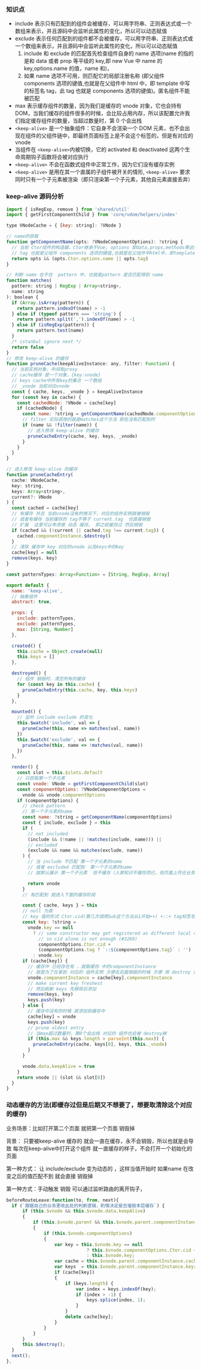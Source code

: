 ### 知识点

- include 表示只有匹配到的组件会被缓存，可以用字符串、正则表达式或一个数组来表示，并且源码中会监听此属性的变化，所以可以动态赋值
- exclude 表示任何匹配到的组件都不会被缓存，可以用字符串、正则表达式或一个数组来表示，并且源码中会监听此属性的变化，所以可以动态赋值
  1. include 和 exclude 的匹配首先检查组件自身的 name 选项(name 的指的是和 data 或者 prop 等平级的 key,即 new Vue 中 name 的 key,options.name 的值，name 和)，
  2. 如果 name 选项不可用，则匹配它的局部注册名称 (即父组件 components 选项的键值,也就是在父组件中 html 中，即 template 中写的标签名 tag，此 tag 也就是 components 选项的键值)。匿名组件不能被匹配
- max 表示缓存组件的数量，因为我们是缓存的 vnode 对象，它也会持有 DOM，当我们缓存的组件很多的时候，会比较占用内存，所以该配置允许我们指定缓存组件的数量，当超过数量时，第 0 个会出栈
- `<keep-alive>` 是一个抽象组件：它自身不会渲染一个 DOM 元素，也不会出现在组件的父组件链中，即最终页面标签上是不会这个标签的，但是有对应的 vnode
- 当组件在 `<keep-alive>`内被切换，它的 activated 和 deactivated 这两个生命周期钩子函数将会被对应执行
- `<keep-alive>` 不会在函数式组件中正常工作，因为它们没有缓存实例
- `<keep-alive>` 是用在其一个直属的子组件被开关的情形, `<keep-alive>` 要求同时只有一个子元素被渲染（即只渲染第一个子元素，其他自元素直接丢弃）

### keep-alive 源码分析

```javascript
import { isRegExp, remove } from 'shared/util'
import { getFirstComponentChild } from 'core/vdom/helpers/index'

type VNodeCache = { [key: string]: ?VNode }

// name的获取
function getComponentName(opts: ?VNodeComponentOptions): ?string {
  // 当前 Ctor组件的构造器，Ctor继承于Vue, options 即data,props,methods等这些 name就是和这些平级的key,即new Vue(options),即参数的.name
  // tag 也就是父组件 components 选项的键值,也就是在父组件中html中，即template中写的标签名tag，此tag也就是components 选项的键值
  return opts && (opts.Ctor.options.name || opts.tag)
}

// 判断 name 在不在  pattern 中，也就是pattern 是否匹配得到 name
function matches(
  pattern: string | RegExp | Array<string>,
  name: string
): boolean {
  if (Array.isArray(pattern)) {
    return pattern.indexOf(name) > -1
  } else if (typeof pattern === 'string') {
    return pattern.split(',').indexOf(name) > -1
  } else if (isRegExp(pattern)) {
    return pattern.test(name)
  }
  /* istanbul ignore next */
  return false
}
// 修改 keep-alive 的缓存
function pruneCache(keepAliveInstance: any, filter: Function) {
  // 当前实例对象，中间有proxy
  // cache缓存 是一个对象，{key:vnode}
  // keys cache中所有key的集合 一个数组
  // _vnode 当前对应vnode
  const { cache, keys, _vnode } = keepAliveInstance
  for (const key in cache) {
    const cachedNode: ?VNode = cache[key]
    if (cachedNode) {
      const name: ?string = getComponentName(cachedNode.componentOptions)
      // filter 实际调用的就是matches这个方法 即在没有匹配到时
      if (name && !filter(name)) {
        // 进入修改 keep-alive 的缓存
        pruneCacheEntry(cache, key, keys, _vnode)
      }
    }
  }
}

// 进入修改 keep-alive 的缓存
function pruneCacheEntry(
  cache: VNodeCache,
  key: string,
  keys: Array<string>,
  current?: VNode
) {
  const cached = cache[key]
  // 有缓存 并且 当前vnode没有的情况下，对应的组件实例就被销毁
  // 或者有缓存 当前缓存的 tag不等于 current.tag  也直接销毁
  // 扩展  这里可以考虑做 动态 缓存， 即之前缓存过 然后销毁
  if (cached && (!current || cached.tag !== current.tag)) {
    cached.componentInstance.$destroy()
  }
  // 清除 缓存中 key 对应的vnode 以及keys中的key
  cache[key] = null
  remove(keys, key)
}

const patternTypes: Array<Function> = [String, RegExp, Array]

export default {
  name: 'keep-alive',
  // 抽象组件
  abstract: true,

  props: {
    include: patternTypes,
    exclude: patternTypes,
    max: [String, Number]
  },

  created() {
    this.cache = Object.create(null)
    this.keys = []
  },

  destroyed() {
    // 组件 销毁时，清空所有的缓存
    for (const key in this.cache) {
      pruneCacheEntry(this.cache, key, this.keys)
    }
  },

  mounted() {
    // 监听 include exclude 的变化
    this.$watch('include', val => {
      pruneCache(this, name => matches(val, name))
    })
    this.$watch('exclude', val => {
      pruneCache(this, name => !matches(val, name))
    })
  },

  render() {
    const slot = this.$slots.default
    // 只获取第一个子元素
    const vnode: VNode = getFirstComponentChild(slot)
    const componentOptions: ?VNodeComponentOptions =
      vnode && vnode.componentOptions
    if (componentOptions) {
      // check pattern
      // 第一个子元素的name
      const name: ?string = getComponentName(componentOptions)
      const { include, exclude } = this
      if (
        // not included
        (include && (!name || !matches(include, name))) ||
        // excluded
        (exclude && name && matches(exclude, name))
      ) {
        // 当 include 不匹配 第一个子元素的name
        // 或者 excluded 匹配到  第一个子元素的name
        // 就默认展示 第一个子元素  但不缓存（人家知识不缓存而已，但页面上符合业务逻辑时要展示信息啊）

        return vnode
      }
      // 有匹配到 就进入下面的缓存阶段

      const { cache, keys } = this
      // null 为真
      // key 值的形式 Ctor.cid(第几次调用Sub这个方法从1开始++) +::+ tag标签名=》 比如(4::myheader)
      const key: ?string =
        vnode.key == null
          ? // same constructor may get registered as different local components
            // so cid alone is not enough (#3269)
            componentOptions.Ctor.cid +
            (componentOptions.tag ? `::${componentOptions.tag}` : '')
          : vnode.key
      if (cache[key]) {
        // 缓存中 已经存在有 ，就取缓存 中的componentInstance
        // 就是为了在拿到 对应的 组件实例 方便在后面销毁的时候 方便 用 destroy 这个方法 cached.componentInstance.$destroy()
        vnode.componentInstance = cache[key].componentInstance
        // make current key freshest
        // 然后刷新 keys 先移除后添加
        remove(keys, key)
        keys.push(key)
      } else {
        // 缓存中没有的时候 就添加到缓存中
        cache[key] = vnode
        keys.push(key)
        // prune oldest entry
        // 当max超过数量时，第0个会出栈 对应的 组件也会被 destroy掉
        if (this.max && keys.length > parseInt(this.max)) {
          pruneCacheEntry(cache, keys[0], keys, this._vnode)
        }
      }

      vnode.data.keepAlive = true
    }
    return vnode || (slot && slot[0])
  }
}
```

### 动态缓存的方法(即缓存过但是后期又不想要了，想要取清除这个对应的缓存) 

业务场景：比如打开第二个页面 就把第一个页面 销毁掉

背景： 只要被keep-alive 缓存的 就会一直在缓存，永不会销毁，所以也就是会导致 每次在keep-alive中打开这个组件 就一直缓存的样子，不会打开一个初始化的页面

第一种方式： 让 include/exclude 变为动态的 ，这样当值开始时 如果name 在改变之后的值匹配不到  就会直接 销毁掉

第一种方式：手动触发 销毁 可以通过监听路由的离开钩子，
``` javascript
beforeRouteLeave:function(to, from, next){
  if (`跟据自己的业务更改此处的判断逻辑，酌情决定是否摧毁本层缓存`) {
      if (this.$vnode && this.$vnode.data.keepAlive)
      {
          if (this.$vnode.parent && this.$vnode.parent.componentInstance && this.$vnode.parent.componentInstance.cache)
          {
              if (this.$vnode.componentOptions)
              {
                  var key = this.$vnode.key == null
                              ? this.$vnode.componentOptions.Ctor.cid + (this.$vnode.componentOptions.tag ? `::${this.$vnode.componentOptions.tag}` : '')
                              : this.$vnode.key;
                  var cache = this.$vnode.parent.componentInstance.cache;
                  var keys  = this.$vnode.parent.componentInstance.keys;
                  if (cache[key])
                  {
                      if (keys.length) {
                          var index = keys.indexOf(key);
                          if (index > -1) {
                              keys.splice(index, 1);
                          }
                      }
                      delete cache[key];
                  }
              }
          }
      }
      this.$destroy();
  }
  next();
},
```